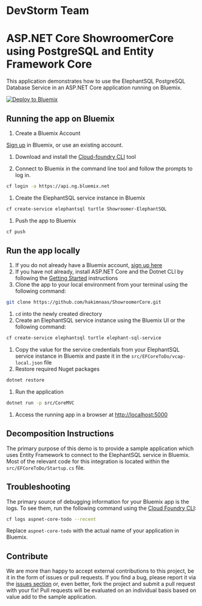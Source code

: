 # DevStorm Team
# ASP.NET Core ShowroomerCore using PostgreSQL and Entity Framework Core

This application demonstrates how to use the ElephantSQL PostgreSQL Database Service in an ASP.NET Core application running on Bluemix.

[![Deploy to Bluemix](https://bluemix.net/deploy/button.png)](https://bluemix.net/deploy)

## Running the app on Bluemix

1. Create a Bluemix Account

  [Sign up][sign_up] in Bluemix, or use an existing account.

1. Download and install the [Cloud-foundry CLI][cloud_foundry] tool

1. Connect to Bluemix in the command line tool and follow the prompts to log in.

  ```sh
  cf login -a https://api.ng.bluemix.net
  ```

1. Create the ElephantSQL service instance in Bluemix
  ```sh
  cf create-service elephantsql turtle Showroomer-ElephantSQL
  ```

1. Push the app to Bluemix
  ```sh
  cf push
  ```

## Run the app locally

1. If you do not already have a Bluemix account, [sign up here][sign_up]
1. If you have not already, install ASP.NET Core and the Dotnet CLI by following the [Getting Started][] instructions
1. Clone the app to your local environment from your terminal using the following command:

  ```sh
  git clone https://github.com/hakimnaas/ShowroomerCore.git
  ```

1. `cd` into the newly created directory
1. Create an ElephantSQL service instance using the Bluemix UI or the following command:

  ```sh
  cf create-service elephantsql turtle elephant-sql-service
  ```

1. Copy the value for the service credentials from your ElephantSQL service instance in Bluemix and paste it in the `src/EFCoreToDo/vcap-local.json` file
1. Restore required Nuget packages

  ```sh
  dotnet restore
  ```

1. Run the application

  ```sh
  dotnet run -p src/CoreMVC
  ```

1. Access the running app in a browser at [http://localhost:5000](http://localhost:5000)

## Decomposition Instructions

The primary purpose of this demo is to provide a sample application which uses Entity Framework to connect to the ElephantSQL service in Bluemix.
Most of the relevant code for this integration is located within the `src/EFCoreToDo/Startup.cs` file.

## Troubleshooting

The primary source of debugging information for your Bluemix app is the logs.  To see them, run the following command using the [Cloud Foundry CLI][cloud_foundry]:

```sh
cf logs aspnet-core-todo --recent
```

Replace `aspnet-core-todo` with the actual name of your application in Bluemix.

## Contribute

We are more than happy to accept external contributions to this project, be it in the form of issues or pull requests.  If you find a bug, please report it via the [issues section][repo_issues] or, even better, fork the project and submit a pull request with your fix!  Pull requests will be evaluated on an individual basis based on value add to the sample application.

[Getting Started]: https://www.microsoft.com/net/core
[sign_up]: http://bluemix.net/
[cloud_foundry]: https://github.com/cloudfoundry/cli
[repo_issues]: https://github.com/IBM-Bluemix/aspnet-core-todo/issues
